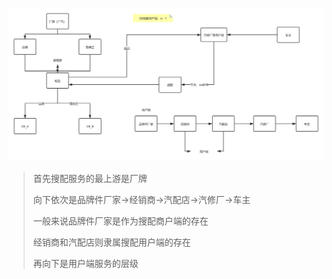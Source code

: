 ![](media/简介.png)

> 首先搜配服务的最上游是厂牌
> 
> 向下依次是品牌件厂家->经销商->汽配店->汽修厂->车主
>
> 一般来说品牌件厂家是作为搜配商户端的存在
> 
> 经销商和汽配店则隶属搜配用户端的存在
> 
> 再向下是用户端服务的层级